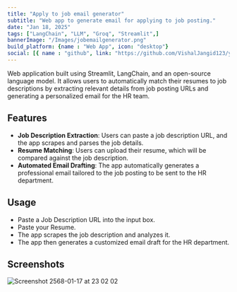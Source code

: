 ```yaml
---
title: "Apply to job email generator"
subtitle: "Web app to generate email for applying to job posting."
date: "Jan 18, 2025"
tags: ["LangChain", "LLM", "Groq", "Streamlit",]
bannerImage: "/Images/jobemailgenerator.png"
build_platform: {name : "Web App", icon: "desktop"}
social: [{ name : "github", link: "https://github.com/VishalJangid123/yield-prediction?portfolio"}]
---
```

Web application built using Streamlit, LangChain, and an open-source language model. It allows users to automatically match their resumes to job descriptions by extracting relevant details from job posting URLs and generating a personalized email for the HR team.

## Features
- **Job Description Extraction**: Users can paste a job description URL, and the app scrapes and parses the job details.
- **Resume Matching**: Users can upload their resume, which will be compared against the job description.
- **Automated Email Drafting**: The app automatically generates a professional email tailored to the job posting to be sent to the HR department.

## Usage
- Paste a Job Description URL into the input box.
- Paste your Resume.
- The app scrapes the job description and analyzes it.
- The app then generates a customized email draft for the HR department.

## Screenshots
![Screenshot 2568-01-17 at 23 02 02](https://github.com/user-attachments/assets/a7c1e13f-34e5-43dc-92ca-3332f12b9d48)
